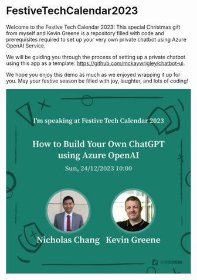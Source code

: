 # FestiveTechCalendar2023

Welcome to the Festive Tech Calendar 2023! This special Christmas gift from myself and Kevin Greene is a repository filled with code and prerequisites required to set up your very own private chatbot using Azure OpenAI Service. 

We will be guiding you through the process of setting up a private chatbot using this app as a template: https://github.com/mckaywrigley/chatbot-ui. 

We hope you enjoy this demo as much as we enjoyed wrapping it up for you. May your festive season be filled with joy, laughter, and lots of coding!


![logo](./image/logo.jpg)